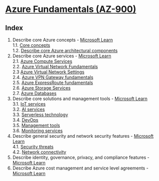 # [Azure Fundamentals (AZ-900)](https://docs.microsoft.com/en-gb/learn/paths/az-900-describe-cloud-concepts/)

## Index

1. Describe core Azure concepts - [Microsoft Learn](https://docs.microsoft.com/en-us/learn/paths/az-900-describe-cloud-concepts/)\
   1.1. [Core concepts](./1.1_describe-core-azure-concepts.md)\
   1.2. [Describe core Azure architectural components](./1.2_describe-core-azure-concepts_architectural-components.md)
2. Describe core Azure services - [Microsoft Learn](https://docs.microsoft.com/en-us/learn/paths/az-900-describe-core-azure-services/)\
   2.1. [Azure Compute Services](./2.1_describe-core-azure-services_compute-services.md)\
   2.2. [Azure Virtual Network Fundamentals](./2.2_explore-azure-networking-services_virtual-network_fundamentals.md)\
   2.3 [Azure Virtual Network Settings](./2.3_explore-azure-networking-services_virtual-network_settings.md)\
   2.4. [Azure VPN Gateway fundamentals](./2.4_explore-azure-networking-services_vpn-gateway_fundamentals.md)\
   2.5. [Azure ExpressRoute fundamentals](./2.5_explore-azure-networking-services_ExpressRoute_fundamentals.md)\
   2.6. [Azure Storage Services](./2.6_describe-core-azure-services_storage-services.md)\
   2.7. [Azure Databases](./2.7_describe-core-azure-services_databases.md)
3. Describe core solutions and management tools - [Microsoft Learn](https://docs.microsoft.com/en-us/learn/paths/az-900-describe-core-solutions-management-tools-azure/)\
   3.1. [IoT services](./3.1_describe-core-solutions-and-management-tools_IoT.md)\
   3.2. [AI services](./3.2_describe-core-solutions-and-management-tools_AI-services.md)\
   3.3. [Serverless technology](./3.3_describe-core-solutions-and-management-tools_serverless.md)\
   3.4. [DevOps](./3.4_describe-core-solutions-and-management-tools_devops.md)\
   3.5. [Management tools](./3.5_describe-core-solutions-and-management-tools_management.md)\
   3.6. [Monitoring services](./3.6_describe-core-solutions-and-management-tools_monitoring.md)
4. Describe general security and network security features - [Microsoft Learn](https://docs.microsoft.com/en-us/learn/paths/az-900-describe-general-security-network-security-features/)\
    4.1. [Security threats](4.1_describe-general-security-and-network-security_security.md)\
    4.2. [Network connectivity](4.2_describe-general-security-and-network-security_network.md)
5. Describe identity, governance, privacy, and compliance features - [Microsoft Learn]()
6. Describe Azure cost management and service level agreements - [Microsoft Learn]()
